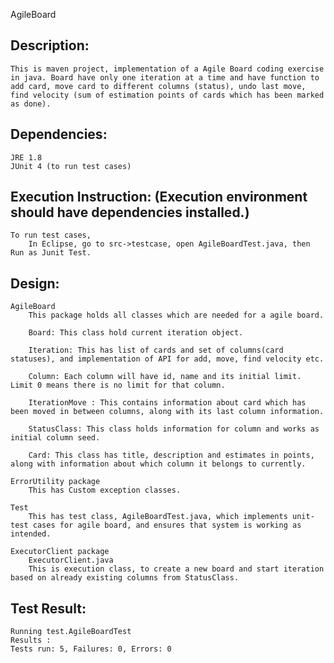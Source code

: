 AgileBoard

Description:
----------- 
	This is maven project, implementation of a Agile Board coding exercise in java. Board have only one iteration at a time and have function to add card, move card to different columns (status), undo last move, find velocity (sum of estimation points of cards which has been marked as done).
		
Dependencies:
------------ 
	JRE 1.8
	JUnit 4 (to run test cases)
	
Execution Instruction: (Execution environment should have dependencies installed.)
---------------------

	To run test cases,
		In Eclipse, go to src->testcase, open AgileBoardTest.java, then Run as Junit Test.
		

Design:
------
		
	AgileBoard
		This package holds all classes which are needed for a agile board.
		
		Board: This class hold current iteration object.
		
		Iteration: This has list of cards and set of columns(card statuses), and implementation of API for add, move, find velocity etc.
		
		Column: Each column will have id, name and its initial limit. Limit 0 means there is no limit for that column.
		
		IterationMove : This contains information about card which has been moved in between columns, along with its last column information.
		
		StatusClass: This class holds information for column and works as initial column seed.
		
		Card: This class has title, description and estimates in points, along with information about which column it belongs to currently.
		
	ErrorUtility package
		This has Custom exception classes.		
		
	Test
		This has test class, AgileBoardTest.java, which implements unit-test cases for agile board, and ensures that system is working as intended.
		
	ExecutorClient package
		ExecutorClient.java
		This is execution class, to create a new board and start iteration based on already existing columns from StatusClass.


Test Result:
-----------
	Running test.AgileBoardTest
	Results :
	Tests run: 5, Failures: 0, Errors: 0
	
	
	 		 